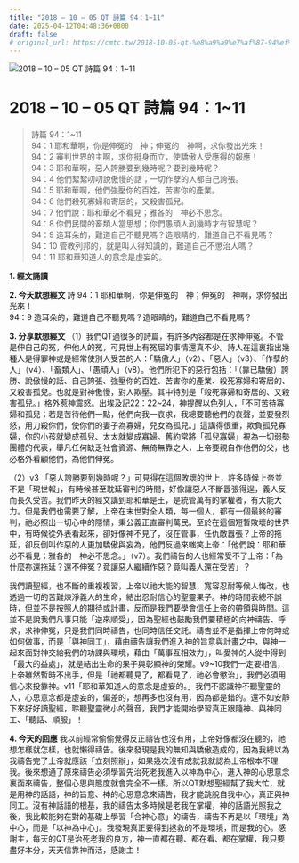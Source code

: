 ```yaml
---
title: "2018 – 10 – 05 QT 詩篇 94：1~11"
date: 2025-04-12T04:48:36+0800
draft: false
# original_url: https://cmtc.tw/2018-10-05-qt-%e8%a9%a9%e7%af%87-94%ef%bc%9a111
---
```


![2018 – 10 – 05 QT 詩篇 94：1\~11](/images/qt.jpg   "2018 – 10 – 05 QT 詩篇 94：1\~11")

# 2018 – 10 – 05 QT 詩篇 94：1\~11

> 詩篇 94：1\~11  
> 94：1 耶和華啊，你是伸冤的　神；伸冤的　神啊，求你發出光來！  
> 94：2 審判世界的主啊，求你挺身而立，使驕傲人受應得的報應！  
> 94：3 耶和華啊，惡人誇勝要到幾時呢？要到幾時呢？  
> 94：4 他們絮絮叨叨說傲慢的話；一切作孽的人都自己誇張。  
> 94：5 耶和華啊，他們強壓你的百姓，苦害你的產業。  
> 94：6 他們殺死寡婦和寄居的，又殺害孤兒。  
> 94：7 他們說：耶和華必不看見；雅各的　神必不思念。  
> 94：8 你們民間的畜類人當思想；你們愚頑人到幾時才有智慧呢？  
> 94：9 造耳朵的，難道自己不聽見嗎？造眼睛的，難道自己不看見嗎？  
> 94：10 管教列邦的，就是叫人得知識的，難道自己不懲治人嗎？  
> 94：11 耶和華知道人的意念是虛妄的。

**1. 經文誦讀**

**2.  今天默想經文**
詩 94：1 耶和華啊，你是伸冤的　神；伸冤的　神啊，求你發出光來！  
94：9 造耳朵的，難道自己不聽見嗎？造眼睛的，難道自己不看見嗎？

**3. 分享默想經文**
（1）我們QT過很多的詩篇，有許多內容都是在求神伸冤。不管是伸自己的冤，伸他人的冤，可見世上有冤屈的事情還真不少。詩人在這裏指出幾種人是得罪神或是經常使別人受苦的人：「驕傲人」（v2）、「惡人」（v3）、「作孽的人」（v4）、「畜類人」、「愚頑人」（v8）。他們所犯下的惡行包括：「（靠已驕傲）誇勝、說傲慢的話、自己誇張、強壓你的百姓、苦害你的產業、殺死寡婦和寄居的、又殺害孤兒。也就是對神傲慢，對人欺壓。其中特別是「殺死寡婦和寄居的、又殺害孤兒。」格外惹神震怒。出埃及記22：22\~24，神提醒以色列人，「不可苦待寡婦和孤兒；若是苦待他們一點，他們向我一哀求，我總要聽他們的哀聲，並要發烈怒，用刀殺你們，使你們的妻子為寡婦，兒女為孤兒。」這講得很重，欺負孤兒寡婦，你的小孩就變成孤兒、太太就變成寡婦。舊約常將「孤兒寡婦」視為一切弱勢團體的代表，舉凡任何缺乏社會資源、無倚無靠之人，上帝要親自作他們的父，也必格外看顧他們，為他們伸冤。

（2）v3 「惡人誇勝要到幾時呢？」可見得在這個敗壞的世上，許多時候上帝並不是「現世報」，有時候甚至耽延審判的時間，好像讓惡人不斷囂張得逞，義人反而長久受苦。我們昨天的經文講到耶和華是王，是統管萬有的掌權者，有大能大力。但是我們也需要了解，上帝在末世對全人類，每一個人，都有一個最終的審判，祂必照出一切心中的隱情，秉公義正直審判萬民。至於在這個短暫敗壞的世界中，有時候從外表看起來，卻好像神不見了，沒在管事，任仇敵囂張？上帝的拖延，卻反倒叫作惡的人更加驕傲與妄為，他們反過來嗤笑上帝：「他們說：耶和華必不看見；雅各的　神必不思念。」（v7）。我們禱告的人也經常受不了上帝：「為什麼祢還拖延？還不伸冤？竟讓惡人繼續作惡？竟叫義人還在受苦」？

我們讀聖經，也不斷的重複複習，上帝以祂大能的智慧，寬容忍耐等候人悔改，也透過一切的苦難煉淨義人的生命，結出忍耐信心的聖靈果子。神的時間表總不誤時，但並不是按照人的期待或計畫，反而是我們要學會信任上帝的帶領與時間。這並不是說我們凡事只能「逆來順受」，因為聖經也鼓勵我們要積極的向神禱告、呼求，求神伸冤，只是我們同時禱告，也同時信任交託。禱告並不是指揮上帝何時或如何做事，而是「與神同工」，藉由禱告讓我們進入神的旨意與計畫之中，與神一起來面對神交給我們的功課與環境，藉由「萬事互相效力」，叫愛神的人從中得到「最大的益處」，就是結出生命的果子與彰顯神的榮耀。v9\~10我們一定要相信，上帝雖然暫時不出手，但是「祂都聽見了，都看見了，祂必會懲治」，我們必須用信心來投靠神。v11「耶和華知道人的意念是虛妄的。」我們不認識神不聽聖靈的人，心思意念都是虛妄的，偏差的，想再多也沒有用，因為都是錯的。還不如安靜下來好好讀聖經，聆聽聖靈微小的聲音，我們才能開始學習真正跟隨神、與神同工、「聽話、順服」！

**4. 今天的回應**
我以前經常偷偷覺得反正禱告也沒有用，上帝好像都沒在聽的，祂想怎樣就怎樣，也就懶得禱告。後來發現是我的無知與驕傲造成的，因為我總以為我禱告完了上帝就應該「立刻照辦」，如果幾次沒有成就我就認為上帝根本不理我。後來想通了原來禱告必須學習先治死老我進入以神為中心，進入神的心思意念裏面來禱告，整個心思與態度就會完全不一樣。所以QT默想聖經幫了我大忙，就是用神的話語，神的旨意、神的心思意念來禱告，我才能跳脫自我中心，真正與神同工。沒有神話語的根基，我的禱告太多時候是老我在掌權，神的話語光照我之後，我比較能夠在對的基礎上學習「合神心意」的禱告，禱告不再是以「環境」為中心，而是「以神為中心」。我發現真正要得到拯救的不是環境，而是我的心。感謝主，每天的QT是治死老我的良方，神一直都在聽、都在看、都在掌權，我只要盡好本分，天天信靠神而活，感謝主！
